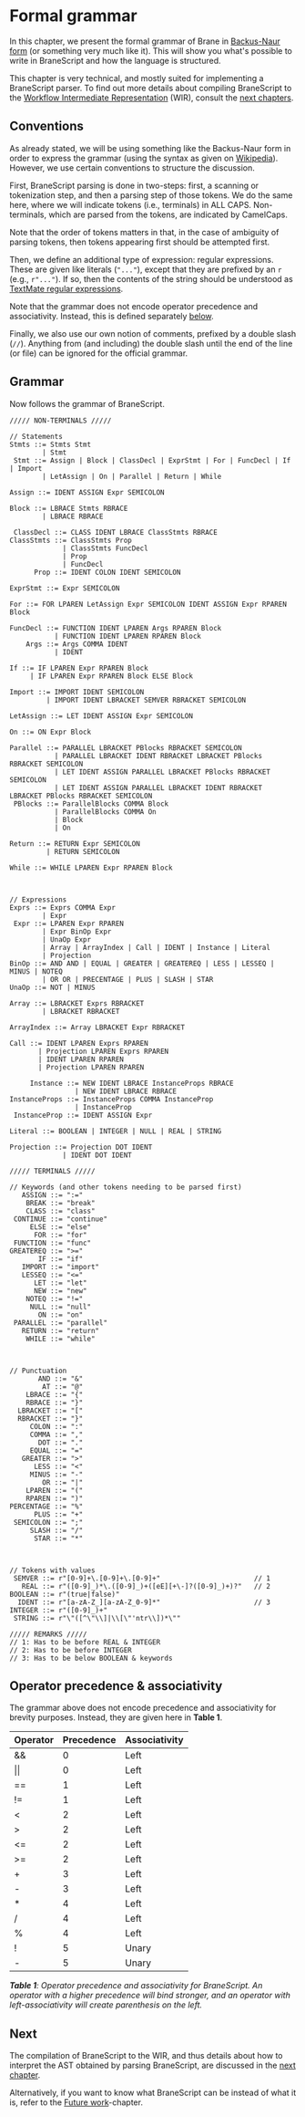 # Formal grammar
In this chapter, we present the formal grammar of Brane in [Backus-Naur form](https://en.wikipedia.org/wiki/Backus%E2%80%93Naur_form) (or something very much like it). This will show you what's possible to write in BraneScript and how the language is structured.

This chapter is very technical, and mostly suited for implementing a BraneScript parser. To find out more details about compiling BraneScript to the [Workflow Intermediate Representation](TODO) (WIR), consult the [next chapters](TODO).


## Conventions
As already stated, we will be using something like the Backus-Naur form in order to express the grammar (using the syntax as given on [Wikipedia](https://en.wikipedia.org/wiki/Backus%E2%80%93Naur_form)). However, we use certain conventions to structure the discussion.

First, BraneScript parsing is done in two-steps: first, a scanning or tokenization step, and then a parsing step of those tokens. We do the same here, where we will indicate tokens (i.e., terminals) in ALL CAPS. Non-terminals, which are parsed from the tokens, are indicated by CamelCaps.

Note that the order of tokens matters in that, in the case of ambiguity of parsing tokens, then tokens appearing first should be attempted first.

Then, we define an additional type of expression: regular expressions. These are given like literals (`"..."`), except that they are prefixed by an `r` (e.g., `r"..."`). If so, then the contents of the string should be understood as [TextMate regular expressions](https://macromates.com/manual/en/regular_expressions).

Note that the grammar does not encode operator precedence and associativity. Instead, this is defined separately [below](#operator-precedence--associativity).

Finally, we also use our own notion of comments, prefixed by a double slash (`//`). Anything from (and including) the double slash until the end of the line (or file) can be ignored for the official grammar.


## Grammar
Now follows the grammar of BraneScript.

```
///// NON-TERMINALS /////

// Statements
Stmts ::= Stmts Stmt
        | Stmt
 Stmt ::= Assign | Block | ClassDecl | ExprStmt | For | FuncDecl | If | Import
        | LetAssign | On | Parallel | Return | While

Assign ::= IDENT ASSIGN Expr SEMICOLON

Block ::= LBRACE Stmts RBRACE
        | LBRACE RBRACE

 ClassDecl ::= CLASS IDENT LBRACE ClassStmts RBRACE
ClassStmts ::= ClassStmts Prop
             | ClassStmts FuncDecl
             | Prop
             | FuncDecl
      Prop ::= IDENT COLON IDENT SEMICOLON

ExprStmt ::= Expr SEMICOLON

For ::= FOR LPAREN LetAssign Expr SEMICOLON IDENT ASSIGN Expr RPAREN Block

FuncDecl ::= FUNCTION IDENT LPAREN Args RPAREN Block
           | FUNCTION IDENT LPAREN RPAREN Block
    Args ::= Args COMMA IDENT
           | IDENT

If ::= IF LPAREN Expr RPAREN Block
     | IF LPAREN Expr RPAREN Block ELSE Block

Import ::= IMPORT IDENT SEMICOLON
         | IMPORT IDENT LBRACKET SEMVER RBRACKET SEMICOLON

LetAssign ::= LET IDENT ASSIGN Expr SEMICOLON

On ::= ON Expr Block

Parallel ::= PARALLEL LBRACKET PBlocks RBRACKET SEMICOLON
           | PARALLEL LBRACKET IDENT RBRACKET LBRACKET PBlocks RBRACKET SEMICOLON
           | LET IDENT ASSIGN PARALLEL LBRACKET PBlocks RBRACKET SEMICOLON
           | LET IDENT ASSIGN PARALLEL LBRACKET IDENT RBRACKET LBRACKET PBlocks RBRACKET SEMICOLON
 PBlocks ::= ParallelBlocks COMMA Block
           | ParallelBlocks COMMA On
           | Block
           | On

Return ::= RETURN Expr SEMICOLON
         | RETURN SEMICOLON

While ::= WHILE LPAREN Expr RPAREN Block



// Expressions
Exprs ::= Exprs COMMA Expr
        | Expr
 Expr ::= LPAREN Expr RPAREN
        | Expr BinOp Expr
        | UnaOp Expr
        | Array | ArrayIndex | Call | IDENT | Instance | Literal
        | Projection
BinOp ::= AND AND | EQUAL | GREATER | GREATEREQ | LESS | LESSEQ | MINUS | NOTEQ
        | OR OR | PRECENTAGE | PLUS | SLASH | STAR
UnaOp ::= NOT | MINUS

Array ::= LBRACKET Exprs RBRACKET
        | LBRACKET RBRACKET

ArrayIndex ::= Array LBRACKET Expr RBRACKET

Call ::= IDENT LPAREN Exprs RPAREN
       | Projection LPAREN Exprs RPAREN
       | IDENT LPAREN RPAREN
       | Projection LPAREN RPAREN

     Instance ::= NEW IDENT LBRACE InstanceProps RBRACE
                | NEW IDENT LBRACE RBRACE
InstanceProps ::= InstanceProps COMMA InstanceProp
                | InstanceProp
 InstanceProp ::= IDENT ASSIGN Expr

Literal ::= BOOLEAN | INTEGER | NULL | REAL | STRING

Projection ::= Projection DOT IDENT
             | IDENT DOT IDENT
```
```
///// TERMINALS /////

// Keywords (and other tokens needing to be parsed first)
   ASSIGN ::= ":="
    BREAK ::= "break"
    CLASS ::= "class"
 CONTINUE ::= "continue"
     ELSE ::= "else"
      FOR ::= "for"
 FUNCTION ::= "func"
GREATEREQ ::= ">="
       IF ::= "if"
   IMPORT ::= "import"
   LESSEQ ::= "<="
      LET ::= "let"
      NEW ::= "new"
    NOTEQ ::= "!="
     NULL ::= "null"
       ON ::= "on"
 PARALLEL ::= "parallel"
   RETURN ::= "return"
    WHILE ::= "while"



// Punctuation
       AND ::= "&"
        AT ::= "@"
    LBRACE ::= "{"
    RBRACE ::= "}"
  LBRACKET ::= "["
  RBRACKET ::= "}"
     COLON ::= ":"
     COMMA ::= ","
       DOT ::= "."
     EQUAL ::= "="
   GREATER ::= ">"
      LESS ::= "<"
     MINUS ::= "-"
        OR ::= "|"
    LPAREN ::= "("
    RPAREN ::= ")"
PERCENTAGE ::= "%"
      PLUS ::= "+"
 SEMICOLON ::= ";"
     SLASH ::= "/"
      STAR ::= "*"



// Tokens with values
 SEMVER ::= r"[0-9]+\.[0-9]+\.[0-9]+"                       // 1
   REAL ::= r"([0-9]_)*\.([0-9]_)+([eE][+\-]?([0-9]_)+)?"   // 2
BOOLEAN ::= r"(true|false)"
  IDENT ::= r"[a-zA-Z_][a-zA-Z_0-9]*"                       // 3
INTEGER ::= r"([0-9]_)+"
 STRING ::= r"\"([^\"\\]|\\[\"'ntr\\])*\""
```
```
///// REMARKS /////
// 1: Has to be before REAL & INTEGER
// 2: Has to be before INTEGER
// 3: Has to be below BOOLEAN & keywords
```


## Operator precedence & associativity
The grammar above does not encode precedence and associativity for brevity purposes. Instead, they are given here in **Table 1**.

| Operator | Precedence | Associativity |
|----------|------------|---------------|
| &&       | 0          | Left          |
| \|\|     | 0          | Left          |
| ==       | 1          | Left          |
| !=       | 1          | Left          |
| <        | 2          | Left          |
| >        | 2          | Left          |
| <=       | 2          | Left          |
| >=       | 2          | Left          |
| +        | 3          | Left          |
| -        | 3          | Left          |
| *        | 4          | Left          |
| /        | 4          | Left          |
| %        | 4          | Left          |
| !        | 5          | Unary         |
| -        | 5          | Unary         |

_**Table 1**: Operator precedence and associativity for BraneScript. An operator with a higher precedence will bind stronger, and an operator with left-associativity will create parenthesis on the left._


## Next
The compilation of BraneScript to the WIR, and thus details about how to interpret the AST obtained by parsing BraneScript, are discussed in the [next chapter](TODO).

Alternatively, if you want to know what BraneScript can be instead of what it is, refer to the [Future work](./future.md)-chapter.
